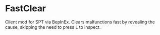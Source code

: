 # FastClear
Client mod for SPT via BepInEx. Clears malfunctions fast by revealing the cause, skipping the need to press L to inspect.
